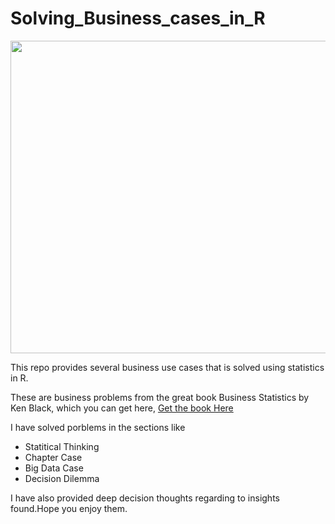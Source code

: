 # Solving_Business_cases_in_R
<img src = "https://media3.giphy.com/media/3oKIPEqDGUULpEU0aQ/200w.gif" width = 1200 height = 500></img>

This repo provides several business use cases that is solved using statistics in R.

These are business problems from the great book Business Statistics by Ken Black, which you can get here,
<a href = "https://www.amazon.in/Business-Statistics-Contemporary-Decision-Making/dp/0470409010">Get the book Here</a>

I have solved porblems in the sections like
- Statitical Thinking
- Chapter Case
- Big Data Case
- Decision Dilemma

I have also provided deep decision thoughts regarding to insights found.Hope you enjoy them.
